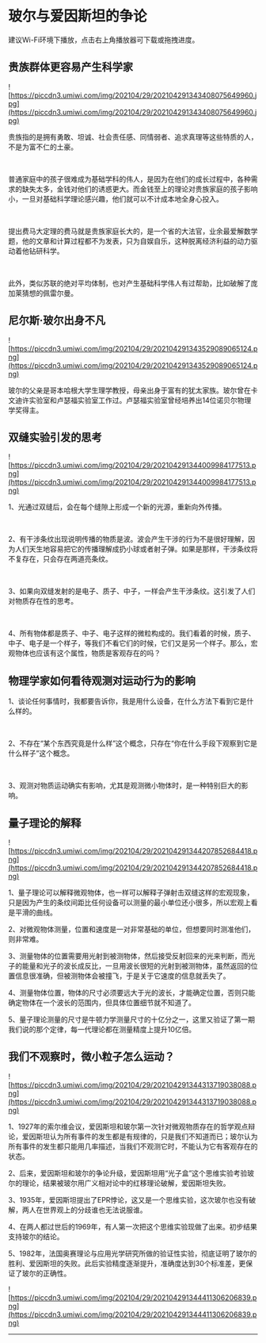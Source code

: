 # 玻尔与爱因斯坦的争论

建议Wi-Fi环境下播放，点击右上角播放器可下载或拖拽进度。

## 贵族群体更容易产生科学家

![https://piccdn3.umiwi.com/img/202104/29/202104291343408075649960.jpg](https://piccdn3.umiwi.com/img/202104/29/202104291343408075649960.jpg)

贵族指的是拥有勇敢、坦诚、社会责任感、同情弱者、追求真理等这些特质的人，不是为富不仁的土豪。

 

普通家庭中的孩子很难成为基础学科的伟人，是因为在他们的成长过程中，各种需求的缺失太多，金钱对他们的诱惑更大。而金钱至上的理论对贵族家庭的孩子影响小，一旦对基础科学理论感兴趣，他们就可以不计成本地全身心投入。

 

提出费马大定理的费马就是贵族家庭长大的，是一个省的大法官，业余最爱解数学题，他的文章和计算过程都不为发表，只为自娱自乐，这种脱离经济利益的动力驱动着他钻研科学。

 

此外，类似苏联的绝对平均体制，也对产生基础科学伟人有过帮助，比如破解了庞加莱猜想的佩雷尔曼。

## 尼尔斯·玻尔出身不凡

![https://piccdn3.umiwi.com/img/202104/29/202104291343529089065124.png](https://piccdn3.umiwi.com/img/202104/29/202104291343529089065124.png)

玻尔的父亲是哥本哈根大学生理学教授，母亲出身于富有的犹太家族。玻尔曾在卡文迪许实验室和卢瑟福实验室工作过。卢瑟福实验室曾经培养出14位诺贝尔物理学奖得主。

## 双缝实验引发的思考

![https://piccdn3.umiwi.com/img/202104/29/202104291344009984177513.png](https://piccdn3.umiwi.com/img/202104/29/202104291344009984177513.png)

1、光通过双缝后，会在每个缝隙上形成一个新的光源，重新向外传播。

 

2、有干涉条纹出现说明传播的物质是波。波会产生干涉的行为不是很好理解，因为人们天生地容易把它的传播理解成扔小球或者射子弹。如果是那样，干涉条纹将不复存在，只会存在两道亮条纹。

 

3、如果向双缝发射的是电子、质子、中子，一样会产生干涉条纹。这引发了人们对物质存在性的思考。

 

4、所有物体都是质子、中子、电子这样的微粒构成的。我们看着的时候，质子、中子、电子是一个样子，等我们不看它们的时候，它们又是另一个样子。那么，宏观物体也应该有这个属性，物质是客观存在的吗？

## 物理学家如何看待观测对运动行为的影响

1、谈论任何事情时，我都要告诉你，我是用什么设备，在什么方法下看到它是什么样的。

 

2、不存在“某个东西究竟是什么样”这个概念，只存在“你在什么手段下观察到它是什么样子”这个概念。

 

3、观测对物质运动确实有影响，尤其是观测微小物体时，是一种特别巨大的影响。

## 量子理论的解释

![https://piccdn3.umiwi.com/img/202104/29/202104291344207852684418.png](https://piccdn3.umiwi.com/img/202104/29/202104291344207852684418.png)

1、量子理论可以解释微观物体，也一样可以解释子弹射击双缝这样的宏观现象，只是因为产生的条纹间距比任何设备可以测量的最小单位还小很多，所以宏观上看是平滑的曲线。



2、对微观物体测量，位置和速度是一对非常基础的单位，但想要同时测准他们，则非常难。



3、测量物体的位置需要用光射到被测物体，然后接受反射回来的光来判断，而光子的能量和光子的波长成反比，一旦用波长很短的光射到被测物体，虽然返回的位置信息很准确，但被测物体会被撞飞，于是关于它速度的信息就丢失了。



4、测量物体位置，物体的尺寸必须要远大于光的波长，才能确定位置，否则只能确定物体在一个波长的范围内，但具体位置细节就不知道了。



5、量子理论测量的尺寸是牛顿力学测量尺寸的十亿分之一，这里又验证了第一期我们说的那个定律，每一代理论都在测量精度上提升10亿倍。

## 我们不观察时，微小粒子怎么运动？

![https://piccdn3.umiwi.com/img/202104/29/202104291344313719038088.png](https://piccdn3.umiwi.com/img/202104/29/202104291344313719038088.png)

1、1927年的索尔维会议，爱因斯坦和玻尔第一次针对微观物质存在的哲学观点辩论，爱因斯坦认为所有事件的发生都是有规律的，只是我们不知道而已；玻尔认为所有事件的发生都只能用几率描述，当我们不观测它时，不能认为它有客观存在的状态。



2、后来，爱因斯坦和玻尔的争论升级，爱因斯坦用“光子盒”这个思维实验考验玻尔的理论，结果被玻尔用广义相对论中的红移理论破解，爱因斯坦失败。



3、1935年，爱因斯坦提出了EPR悖论，这又是一个思维实验，这次玻尔也没有破解，两人在世界观上的分歧谁也无法说服谁。



4、在两人都过世后的1969年，有人第一次把这个思维实验现做了出来。初步结果支持玻尔的结论。



5、1982年，法国奥赛理论与应用光学研究所做的验证性实验，彻底证明了玻尔的胜利、爱因斯坦的失败。此后实验精度逐渐提升，准确度达到30个标准差，更保证了玻尔的正确性。

![https://piccdn3.umiwi.com/img/202104/29/202104291344411306206839.png](https://piccdn3.umiwi.com/img/202104/29/202104291344411306206839.png)

---
